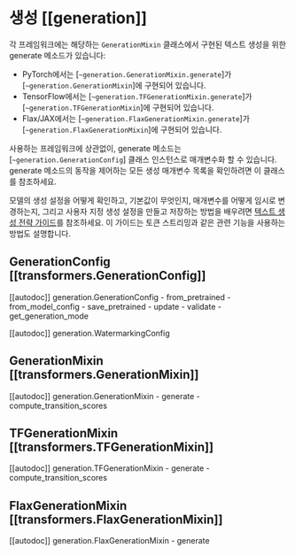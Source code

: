 <!--Copyright 2022 The HuggingFace Team. All rights reserved.

Licensed under the Apache License, Version 2.0 (the "License"); you may not use this file except in compliance with
the License. You may obtain a copy of the License at

http://www.apache.org/licenses/LICENSE-2.0

Unless required by applicable law or agreed to in writing, software distributed under the License is distributed on
an "AS IS" BASIS, WITHOUT WARRANTIES OR CONDITIONS OF ANY KIND, either express or implied. See the License for the
specific language governing permissions and limitations under the License.

⚠️ Note that this file is in Markdown but contain specific syntax for our doc-builder (similar to MDX) that may not be
rendered properly in your Markdown viewer.

-->

# 생성 [[generation]]

각 프레임워크에는 해당하는 `GenerationMixin` 클래스에서 구현된 텍스트 생성을 위한 generate 메소드가 있습니다:

- PyTorch에서는 [`~generation.GenerationMixin.generate`]가 [`~generation.GenerationMixin`]에 구현되어 있습니다.
- TensorFlow에서는 [`~generation.TFGenerationMixin.generate`]가 [`~generation.TFGenerationMixin`]에 구현되어 있습니다.
- Flax/JAX에서는 [`~generation.FlaxGenerationMixin.generate`]가 [`~generation.FlaxGenerationMixin`]에 구현되어 있습니다.

사용하는 프레임워크에 상관없이, generate 메소드는 [`~generation.GenerationConfig`] 클래스 인스턴스로 매개변수화 할 수 있습니다. generate 메소드의 동작을 제어하는 모든 생성 매개변수 목록을 확인하려면 이 클래스를 참조하세요. 

모델의 생성 설정을 어떻게 확인하고, 기본값이 무엇인지, 매개변수를 어떻게 임시로 변경하는지, 그리고 사용자 지정 생성 설정을 만들고 저장하는 방법을 배우려면 [텍스트 생성 전략 가이드](../generation_strategies)를 참조하세요. 이 가이드는 토큰 스트리밍과 같은 관련 기능을 사용하는 방법도 설명합니다.

## GenerationConfig [[transformers.GenerationConfig]]

[[autodoc]] generation.GenerationConfig
	- from_pretrained
	- from_model_config
	- save_pretrained
	- update
	- validate
	- get_generation_mode

[[autodoc]] generation.WatermarkingConfig

## GenerationMixin [[transformers.GenerationMixin]]

[[autodoc]] generation.GenerationMixin
	- generate
	- compute_transition_scores

## TFGenerationMixin [[transformers.TFGenerationMixin]]

[[autodoc]] generation.TFGenerationMixin
	- generate
	- compute_transition_scores

## FlaxGenerationMixin [[transformers.FlaxGenerationMixin]]

[[autodoc]] generation.FlaxGenerationMixin
	- generate
